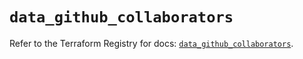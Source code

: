 # `data_github_collaborators`

Refer to the Terraform Registry for docs: [`data_github_collaborators`](https://registry.terraform.io/providers/integrations/github/5.45.0/docs/data-sources/collaborators).
